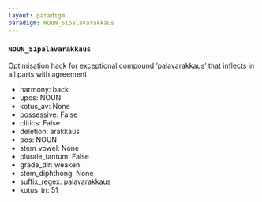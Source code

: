 ```yaml
---
layout: paradigm
paradigm: NOUN_51palavarakkaus
---
```

### ` NOUN_51palavarakkaus `

Optimisation hack for exceptional compound ’palavarakkaus’ that inflects in all parts with agreement
* harmony: back
* upos: NOUN
* kotus_av: None
* possessive: False
* clitics: False
* deletion: arakkaus
* pos: NOUN
* stem_vowel: None
* plurale_tantum: False
* grade_dir: weaken
* stem_diphthong: None
* suffix_regex: palavarakkaus
* kotus_tn: 51
